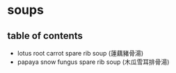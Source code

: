 # soups

## table of contents

- lotus root carrot spare rib soup (蓮藕豬骨湯)
- papaya snow fungus spare rib soup (木瓜雪耳排骨湯)
